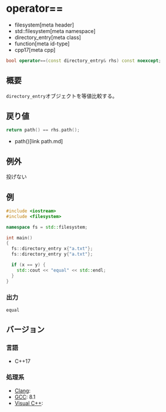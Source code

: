# operator==
* filesystem[meta header]
* std::filesystem[meta namespace]
* directory_entry[meta class]
* function[meta id-type]
* cpp17[meta cpp]

```cpp
bool operator==(const directory_entry& rhs) const noexcept;
```

## 概要
`directory_entry`オブジェクトを等値比較する。


## 戻り値
```cpp
return path() == rhs.path();
```
* path()[link path.md]


## 例外
投げない


## 例
```cpp example
#include <iostream>
#include <filesystem>

namespace fs = std::filesystem;

int main()
{
  fs::directory_entry x{"a.txt"};
  fs::directory_entry y{"a.txt"};

  if (x == y) {
    std::cout << "equal" << std::endl;
  }
}
```

### 出力
```
equal
```

## バージョン
### 言語
- C++17

### 処理系
- [Clang](/implementation.md#clang):
- [GCC](/implementation.md#gcc): 8.1
- [Visual C++](/implementation.md#visual_cpp):
